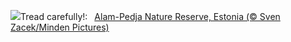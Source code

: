 ![](https://www.bing.com/th?id=OHR.FrozenBog_EN-US2448711069_UHD.jpg&w=1000)Tread carefully!:&nbsp;&ensp;[Alam-Pedja Nature Reserve, Estonia (© Sven Zacek/Minden Pictures)](https://www.bing.com/th?id=OHR.FrozenBog_EN-US2448711069_UHD.jpg)
<br><br/>
